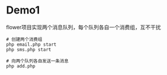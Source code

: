 # Demo1
flower项目实现两个消息队列，每个队列各自一个消费组，互不干扰

```shell
# 创建两个消费组
php email.php start
php sms.php start

# 向两个队列各自发送一条消息
php add.php
```

